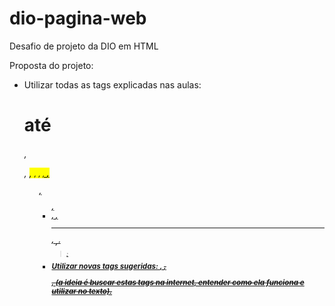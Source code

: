 # dio-pagina-web
 Desafio de projeto da DIO em HTML
 
 Proposta do projeto:
 
 - Utilizar todas as tags explicadas nas aulas: <h1> até <h6>, <p>, <mark>, <small>, <i>, <u>, <strong>, <ol>, <ul>, <li>, <a>, <hr>, <sub>, <sup>, <blockquote>;
 - Utilizar novas tags sugeridas: <font>, <del>, <p>, <abbr> (a ideia é buscar estas tags na internet, entender como ela funciona e utilizar no texto).
